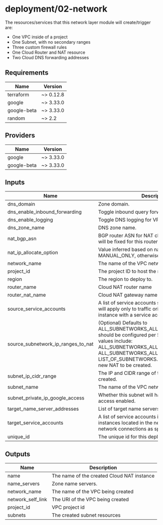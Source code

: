 # deployment/02-network
The resources/services that this network layer module will create/trigger are:

- One VPC inside of a project
- One Subnet, with no secondary ranges
- Three custom firewall rules
- One Cloud Router and NAT resource
- Two Cloud DNS forwarding addresses

## Requirements

| Name | Version |
|------|---------|
| terraform | ~> 0.12.8 |
| google | ~> 3.33.0 |
| google-beta | ~> 3.33.0 |
| random | ~> 2.2 |

## Providers

| Name | Version |
|------|---------|
| google | ~> 3.33.0 |
| google-beta | ~> 3.33.0 |

## Inputs

| Name | Description | Type | Default | Required |
|------|-------------|------|---------|:--------:|
| dns\_domain | Zone domain. | `string` | n/a | yes |
| dns\_enable\_inbound\_forwarding | Toggle inbound query forwarding for VPC DNS. | `bool` | `true` | no |
| dns\_enable\_logging | Toggle DNS logging for VPC DNS. | `bool` | `false` | no |
| dns\_zone\_name | DNS zone name. | `string` | n/a | yes |
| nat\_bgp\_asn | BGP router ASN for NAT cloud routes. The value will be fixed for this router resource. | `number` | `64514` | no |
| nat\_ip\_allocate\_option | Value inferred based on nat\_ips. If present set to MANUAL\_ONLY, otherwise AUTO\_ONLY. | `bool` | `false` | no |
| network\_name | The name of the VPC network being created. | `string` | `"citrix-network"` | no |
| project\_id | The project ID to host the network in. | `string` | n/a | yes |
| region | The region to deploy to. | `string` | n/a | yes |
| router\_name | Cloud NAT router name | `string` | `"cr-nat-router"` | no |
| router\_nat\_name | Cloud NAT gateway name | `string` | `"rn-nat-gateway"` | no |
| source\_service\_accounts | A list of service accounts such that the firewall will apply only to traffic originating from an instance with a service account in this list. | `list(string)` | `null` | no |
| source\_subnetwork\_ip\_ranges\_to\_nat | (Optional) Defaults to ALL\_SUBNETWORKS\_ALL\_IP\_RANGES. How NAT should be configured per Subnetwork. Valid values include: ALL\_SUBNETWORKS\_ALL\_IP\_RANGES, ALL\_SUBNETWORKS\_ALL\_PRIMARY\_IP\_RANGES, LIST\_OF\_SUBNETWORKS. Changing this forces a new NAT to be created. | `string` | `"ALL_SUBNETWORKS_ALL_IP_RANGES"` | no |
| subnet\_ip\_cidr\_range | The IP and CIDR range of the subnet being created. | `string` | `"10.0.0.0/20"` | no |
| subnet\_name | The name of the VPC network being created. | `string` | `"private-subnet"` | no |
| subnet\_private\_ip\_google\_access | Whether this subnet will have private Google access enabled. | `string` | `"true"` | no |
| target\_name\_server\_addresses | List of target name servers for forwarding zone. | `list(string)` | n/a | yes |
| target\_service\_accounts | A list of service accounts indicating sets of instances located in the network that may make network connections as specified in allow. | `list(string)` | `null` | no |
| unique\_id | The unique id for this deployment. | `string` | n/a | yes |

## Outputs

| Name | Description |
|------|-------------|
| name | The name of the created Cloud NAT instance |
| name\_servers | Zone name servers. |
| network\_name | The name of the VPC being created |
| network\_self\_link | The URI of the VPC being created |
| project\_id | VPC project id |
| subnets | The created subnet resources |

